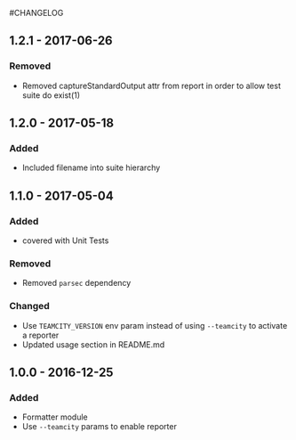 #CHANGELOG

## 1.2.1 - 2017-06-26
### Removed
- Removed captureStandardOutput attr from report in order to allow test suite do exist(1)

## 1.2.0 - 2017-05-18
### Added
- Included filename into suite hierarchy

## 1.1.0 - 2017-05-04
### Added
- covered with Unit Tests

### Removed
- Removed `parsec` dependency

### Changed
- Use `TEAMCITY_VERSION` env param instead of using `--teamcity` to activate a reporter
- Updated usage section in README.md

## 1.0.0 - 2016-12-25
### Added
- Formatter module
- Use `--teamcity` params to enable reporter
